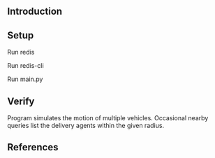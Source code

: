 Introduction
------------

Setup
-----
Run redis

Run redis-cli

Run main.py

Verify
------
Program simulates the motion of multiple vehicles.
Occasional nearby queries list the delivery agents within the given radius.

References
----------
